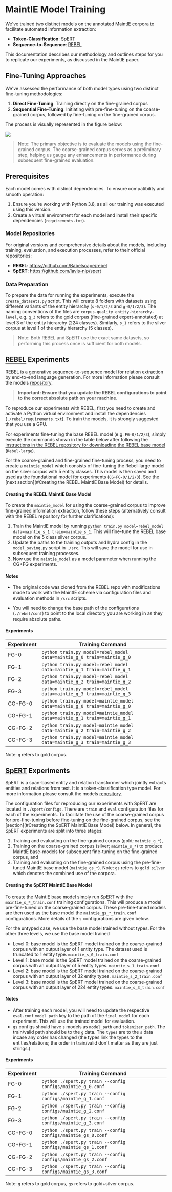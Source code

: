 # MaintIE Model Training

We've trained two distinct models on the annotated MaintIE corpora to facilitate automated information extraction:
- **Token-Classification**: [SpERT](https://github.com/lavis-nlp/spert)
- **Sequence-to-Sequence**: [REBEL](https://github.com/Babelscape/rebel)

This documentation describes our methodology and outlines steps for you to replicate our experiments, as discussed in the MaintIE paper.

## Fine-Tuning Approaches
We've assessed the performance of both model types using two distinct fine-tuning methodologies:
1. **Direct Fine-Tuning**: Training directly on the fine-grained corpus
2. **Sequential Fine-Tuning**: Initiating with pre-fine-tuning on the coarse-grained corpus, followed by fine-tuning on the fine-grained corpus.

The process is visually represented in the figure below:

![](D:\Repos\nlp_tlp\maintie\annotation_and_experiment_process.png)

> Note: The primary objective is to evaluate the models using the fine-grained corpus. The coarse-grained corpus serves as a preliminary step, helping us gauge any enhancements in performance during subsequent fine-grained evaluation.


## Prerequisites

Each model comes with distinct dependencies. To ensure compatibility and smooth operation:

1. Ensure you're working with Python 3.8, as all our training was executed using this version.
2. Create a virtual environment for each model and install their specific dependencies (`requirements.txt`).

### Model Repositories
For original versions and comprehensive details about the models, including training, evaluation, and execution processes, refer to their official repositories:
- **REBEL**: https://github.com/Babelscape/rebel
- **SpERT**: https://github.com/lavis-nlp/spert

### Data Preparation

To prepare the data for running the experiments, execute the `create_datasets.py` script. This will create 8 folders with datasets using different variants of the entity hierarchy (`s-0/1/2/3` and `g-0/1/2/3`). 
The naming conventions of the files are `corpus-quality_entity-hierarchy-level`, e.g. `g_3` refers to the gold corpus (fine-grained expert-annotated) at level 3 of the entity hierarchy (224 classes). Similarly, `s_1` refers to the silver corpus at level 1 of the entity hierarchy (5 classes). 

> Note: Both REBEL and SpERT use the exact same datasets, so performing this process once is sufficient for both models.

## [REBEL](https://github.com/Babelscape/rebel) Experiments

REBEL is a generative sequence-to-sequence model for relation extraction by end-to-end language generation. For more information please consult the models [repository](https://github.com/Babelscape/rebel).

> **Important: Ensure that you update the REBEL configurations to point to the correct absolute path on your machine.**

To reproduce our experiments with REBEL, first you need to create and activate a Python virtual environment and install the dependencies (`./rebel/requirements.txt`). To train the models, it is strongly suggested that you use a GPU.

For experiments fine-tuning the base REBEL model (e.g. `FG-0/1/2/3`), simply execute the commands shown in the table below after following the [instructions in the REBEL repository for downloading the REBEL base model](https://github.com/Babelscape/rebel#rebel-model-and-dataset) (`Rebel-large`). 

For the coarse-grained and fine-grained fine-tuning process, you need to create a `maintie_model` which consists of fine-tuning the Rebel-large model on the silver corpus with 5 entity classes. This model is then saved and used as the foundational model for experiments (`CG+FG-0/1/2/3`). See the [next section](#Creating the REBEL MaintIE Base Model) for details.

#### Creating the REBEL MaintIE Base Model

To create the `maintie_model` for using the coarse-grained corpus to improve fine-grained information extraction, follow these steps (alternatively consult with the REBEL repository for further clarifications):

1. Train the MaintIE model by running `python train.py model=rebel_model data=maintie_s_1 train=maintie_s_1`. This will fine-tune the REBEL base model on the 5 class silver corpus.
2. Update the paths to the training outputs and hydra config in the `model_saving.py` script in `./src`. This will save the model for use in subsequent training processes.
3. Now use the `maintie_model` as a model parameter when running the CG+FG experiments.

#### Notes

- The original code was cloned from the REBEL repo with modifications made to work with the MaintIE scheme via configuration files and evaluation methods in `/src` scripts.

- You will need to change the base path of the configurations (`./rebel/conf`) to point to the local directory you are working in as they require absolute paths.

#### Experiments

| Experiment | Training Command                                             |
| ---------- | ------------------------------------------------------------ |
| FG-0       | `python train.py model=rebel_model data=maintie_g_0 train=maintie_g_0` |
| FG-1       | `python train.py model=rebel_model data=maintie_g_1 train=maintie_g_1` |
| FG-2       | `python train.py model=rebel_model data=maintie_g_2 train=maintie_g_2` |
| FG-3       | `python train.py model=rebel_model data=maintie_g_3 train=maintie_g_3` |
| CG+FG-0    | `python train.py model=maintie_model data=maintie_g_0 train=maintie_g_0` |
| CG+FG-1    | `python train.py model=maintie_model data=maintie_g_1 train=maintie_g_1` |
| CG+FG-2    | `python train.py model=maintie_model data=maintie_g_2 train=maintie_g_2` |
| CG+FG-3    | `python train.py model=maintie_model data=maintie_g_3 train=maintie_g_3` |

Note: `g` refers to gold corpus.

## [SpERT](https://github.com/lavis-nlp/spert) Experiments

SpERT is a span-based entity and relation transformer which jointly extracts entities and relations from text. It is a token-classification type model. For more information please consult the models [repository](https://github.com/lavis-nlp/spert).

The configuration files for reproducing our experiments with SpERT are located in `./spert/configs`. There are `train` and `eval` configuration files for each of the experiments. To facilitate the use of the coarse-grained corpus for pre-fine-tuning before fine-tuning on the fine-grained corpus, see the [section](#Creating the SpERT MaintIE Base Model) below. In general, the SpERT experiments are split into three stages:

1. Training and evaluating on the fine-grained corpus (gold; `maintie_g_*`),
2. Training on the coarse-grained corpus (silver; `maintie_s_*`) to produce MaintIE base-models for subsequent fine-tuning on the fine-grained corpus, and
3. Training and evaluating on the fine-grained corpus using the pre-fine-tuned MaintIE base model (`maintie_gs_*`). Note: `gs` refers to `gold silver` which denotes the combined use of the corpora.

#### Creating the SpERT MaintIE Base Model

To create the MaintIE base model simply run SpERT with the `maintie_s_*_train.conf` training configurations. This will produce a model pre-fine-tuned on the coarse-grained corpus. These pre-fine-tuned models are then used as the base model the `maintie_gs_*_train.conf` configurations. More details of the `s` configurations are given below.

For the untyped case, we use the base model trained without types. For the other three levels, we use the base model trained 

- Level 0: base model is the SpERT model trained on the coarse-grained corpus with an output layer of  1 entity type. The dataset used is truncated to 1 entity type. `maintie_s_0_train.conf`
- Level 1: base model is the SpERT model trained on the coarse-grained corpus with an output layer of  5 entity types. `maintie_s_1_train.conf`
- Level 2: base model is the SpERT model trained on the coarse-grained corpus with an output layer of 32 entity types. `maintie_s_2_train.conf`
- Level 3: base model is the SpERT model trained on the coarse-grained corpus with an output layer of 224 entity types. `maintie_s_3_train.conf`

#### Notes

- After training each model, you will need to update the respective `eval.conf` `model_path` key to the path of the `final_model` for each experiment. This will use the trained model for evaluation.
- `gs` configs should have `s` models as `model_path` and `tokenizer_path`. The train/valid path should be to the `g` data. The `types` are to the `s` data incase any order has changed (the types link the types to the entities/relations; the order in train/valid don't matter as they are just strings.)

#### Experiments

| Experiment | Training Command                                             |
| ---------- | ------------------------------------------------------------ |
| FG-0       | `python ./spert.py train --config configs/maintie_g_0.conf`  |
| FG-1       | `python ./spert.py train --config configs/maintie_g_1.conf`  |
| FG-2       | `python ./spert.py train --config configs/maintie_g_2.conf`  |
| FG-3       | `python ./spert.py train --config configs/maintie_g_3.conf`  |
| CG+FG-0    | `python ./spert.py train --config configs/maintie_gs_0.conf` |
| CG+FG-1    | `python ./spert.py train --config configs/maintie_gs_1.conf` |
| CG+FG-2    | `python ./spert.py train --config configs/maintie_gs_2.conf` |
| CG+FG-3    | `python ./spert.py train --config configs/maintie_gs_3.conf` |

Note: `g` refers to gold corpus, `gs` refers to gold+silver corpus.
